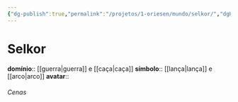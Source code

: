 ```yaml
---
{"dg-publish":true,"permalink":"/projetos/1-oriesen/mundo/selkor/","dgHomeLink":true,"dgPassFrontmatter":false}
---
```



# Selkor
**domínio**:: [[guerra|guerra]] e [[caça|caça]]
**símbolo**:: [[lança|lança]] e [[arco|arco]]
**avatar**:: 

###### Cenas

